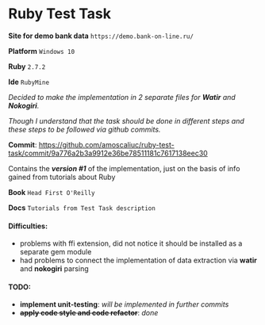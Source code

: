 # Ruby Test Task

**Site for demo bank data** `https://demo.bank-on-line.ru/`

**Platform** `Windows 10`

**Ruby** `2.7.2`

**Ide** `RubyMine`

_Decided to make the implementation in 2 separate files for **Watir** and **Nokogiri**._ 

_Though I understand that the task should be done in different steps and these steps to be followed via github commits._

**Commit**: https://github.com/amoscaliuc/ruby-test-task/commit/9a776a2b3a9912e36be78511181c7617138eec30

Contains the _**version #1**_ of the implementation, just on the basis of info gained from tutorials about Ruby


**Book** `Head First O'Reilly`

**Docs** `Tutorials from Test Task description`


#### Difficulties:
* problems with ffi extension, did not notice it should be installed as a separate gem module
* had problems to connect the implementation of data extraction via **watir** and **nokogiri** parsing


#### TODO:
* **implement unit-testing**: _will be implemented in further commits_
* **~~apply code style and code refactor~~**: _done_